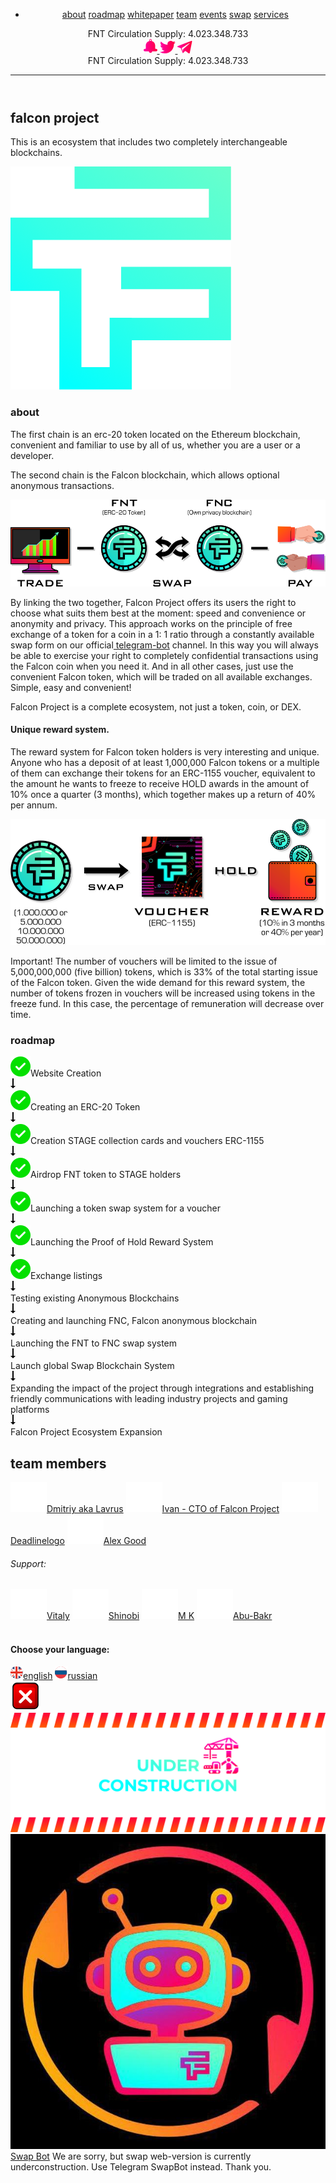 <!DOCTYPE html>
<html lang="en">

<head>
  <meta charset="UTF-8">
  <meta name="viewport" content="width=device-width, initial-scale=1.0">
  <meta http-equiv="X-UA-Compatible" content="ie=edge">
  <link rel="stylesheet" href="css/main.css" type="text/css">
  <link rel="shortcut icon" href="source/mainPage/favicon.png" type="image/x-icon">
  <script src="https://code.jquery.com/jquery-3.5.1.min.js" integrity="sha256-9/aliU8dGd2tb6OSsuzixeV4y/faTqgFtohetphbbj0=" crossorigin="anonymous"></script>
  <title>Falcon Project</title>
</head>

<body>
  <div class="wrapper">
    <div class="wrapper__background">
      <div class="wrapper__background__left">
      </div>
      <div class="wrapper__background__right">
      </div>
    </div>
    <header class="header lock-padding">
      <div class="header__container">
        <nav class="nav__menu">
          <div class="nav__menu__list">
            <ul class="nav__menu__list-item">
              <li>
                <a href="#article" class="item__link">about</a>
                <a href="#roadmap" class="item__link">roadmap</a>
                <a href="#popup" class="item__link popup-link">whitepaper</a>
                <a href="#team" class="item__link">team</a>
                <a href="https://falconofficial.com/events" class="item__link">events</a>
                <a href="#popup10" class="item__link popup-link">swap</a>
                <a href="#popup3" class="item__link popup-link">services</a>
              </li>
            </ul>
          </div>
          <div class="nav__menu__circulation">
            <span class="circulation">FNT Circulation Supply:</span>
            <span class="circulation-item">4.023.348.733</span>
          </div>
          <div class="nav__menu__links">
            <a href="https://t.me/Falcon_announcement">
              <svg width="22" height="23" viewBox="0 0 22 23" fill="none" xmlns="http://www.w3.org/2000/svg">
                <path id="link-1" fill-rule="evenodd" clip-rule="evenodd"
                  d="M8.46429 19.7225V19.8279C8.46429 21.199 9.60714 22.324 11 22.324C12.3929 22.324 13.5357 21.199 13.5357 19.8279V19.7225H13.75H20C21.1071 19.7225 22 18.8436 22 17.7537C22 16.6639 21.1071 15.7498 20 15.7498H19.4643H19.4286H18.7857C18.6071 15.4686 18.5 15.117 18.5 14.7655V10.371C18.5 6.96087 16.1786 4.04293 12.8214 3.19919C12.7857 3.19919 12.7143 3.16403 12.7143 3.09372C12.6786 3.02341 12.6786 2.98825 12.7143 2.91794C12.8929 2.63669 13 2.28513 13 1.93357C13 0.843741 12.1071 0 11 0C9.89286 0 9.03572 0.843741 9.03572 1.93357C9.03572 2.28513 9.10714 2.63669 9.28572 2.91794C9.32143 2.98825 9.32143 3.02341 9.32143 3.09372C9.28572 3.16403 9.21429 3.19919 9.17857 3.19919C5.82143 4.04293 3.5 6.96087 3.5 10.371V14.7655C3.5 15.117 3.39286 15.4686 3.21429 15.7498H2.57143H2.03571C0.928571 15.7498 0 16.6639 0 17.7537C0 18.8436 0.928571 19.7225 2.03571 19.7225H8.28572H8.46429ZM12.0714 1.93357C12.0714 2.53122 11.6071 2.98825 11 2.98825C10.3929 2.98825 9.92857 2.53122 9.92857 1.93357C9.92857 1.33592 10.3929 0.878897 11 0.878897C11.6071 0.878897 12.0714 1.33592 12.0714 1.93357Z"
                  fill="url(#falcon)" />
                <defs>
                  <linearGradient id="falcon" x1="-4.78733e-08" y1="17.7052" x2="21.6303" y2="17.1012" gradientUnits="userSpaceOnUse">
                    <stop offset="0" stop-color="#FF00A8" />
                    <stop offset="1" stop-color="#FF003D" />
                  </linearGradient>
                </defs>
              </svg>
            </a>
            <a href="https://twitter.com/Falcon_SBS">
              <svg width="25" height="20" viewBox="0 0 25 20" fill="none" xmlns="http://www.w3.org/2000/svg">
                <path id="link-2" fill-rule="evenodd" clip-rule="evenodd"
                  d="M12.3039 6.21687C8.03922 5.9759 4.26471 4 1.71569 0.915663C1.27451 1.68675 1.02941 2.55422 1.02941 3.46988C1.02941 5.20482 1.96078 6.74699 3.33333 7.66265C2.5 7.66265 1.66667 7.42169 0.980392 7.03614V7.08434C0.980392 9.54217 2.7451 11.5663 5.09804 12.0482C4.65686 12.1446 4.21569 12.241 3.77451 12.241C3.43137 12.241 3.08824 12.1928 2.79412 12.1446C3.43137 14.1205 5.34314 15.6145 7.59804 15.6145C5.83333 17.012 3.62745 17.7831 1.22549 17.7831C0.784314 17.7831 0.392157 17.7831 0 17.7349C2.2549 19.1807 4.95098 20 7.84314 20C17.3039 20 22.451 12.2892 22.451 5.63855V4.96386C23.4314 4.28916 24.3137 3.37349 25 2.36145C24.0686 2.74699 23.0882 3.03614 22.0588 3.18072C23.1373 2.55422 23.9216 1.54217 24.3137 0.385542C23.3333 0.963855 22.2059 1.3494 21.0784 1.59036C20.1471 0.626506 18.7745 0 17.3039 0C14.4608 0 12.1569 2.26506 12.1569 5.06024C12.1569 5.44578 12.2059 5.83133 12.3039 6.21687Z"
                  fill="url(#sbs)" />
                <defs>
                  <linearGradient id="sbs" x1="-5.44015e-08" y1="15.8621" x2="24.5683" y2="14.9919" gradientUnits="userSpaceOnUse">
                    <stop offset="0" stop-color="#FF00A8" />
                    <stop offset="1" stop-color="#FF003D" />
                  </linearGradient>
                </defs>
              </svg>
            </a>
            <a href="https://t.me/Falcon_official">
              <svg width="24" height="20" viewBox="0 0 24 20" fill="none" xmlns="http://www.w3.org/2000/svg">
                <path id="link-3" fill-rule="evenodd" clip-rule="evenodd"
                  d="M19.2031 4.41023L9.28466 13.2206L9.05612 14.4343L8.82759 16.8616L6.9079 11.4225L18.746 4.00567C18.746 4.00567 19.4773 3.55616 19.4773 4.00567C19.4773 4.00567 19.6144 4.05062 19.2031 4.41023ZM21.8084 0.229806L0.874572 8.276C0.874572 8.276 -0.0852757 8.6356 0.00613834 9.21996C0.0518453 9.84927 0.874572 10.119 0.874572 10.119L5.6281 11.6923L8.59905 19.4687C8.8733 19.6036 9.14754 19.3788 9.14754 19.3788L12.667 15.9626L17.8319 19.8283C19.2945 20.4577 19.7973 19.1541 19.7973 19.1541L23.5452 0.724264C23.5452 -0.534358 21.8084 0.229806 21.8084 0.229806Z"
                  fill="url(#official)" />
                <defs>
                  <linearGradient id="official" x1="-7.25744e-08" y1="15.8621" x2="23.1419" y2="15.0901" gradientUnits="userSpaceOnUse">
                    <stop offset="0" stop-color="#FF00A8" />
                    <stop offset="1" stop-color="#FF003D" />
                  </linearGradient>
                </defs>
              </svg>
            </a>
          </div>
        </nav>
      </div>
      <div class="nav__menu__circulation2">
        <span class="circulation">FNT Circulation Supply:</span>
        <span class="circulation-item">4.023.348.733</span>
      </div>
      <!-- <div class="nav__menu__links-media">
        <a href="http://facebook.com/103578471206969/" target="_blank"><img src="source/mainPage/nav-menu/fb.svg" alt=""></a>
        <a href="https://twitter.com/Falcon_SBS" target="_blank"><img src="source/mainPage/nav-menu/twitter.svg" alt=""></a>
        <a href="https://t.me/Falcon_official" target="_blank"><img src="source/mainPage/nav-menu/tg.svg" alt=""></a>
      </div> -->
      <div class="nav__container__burger">
        <span></span>
        <span></span>
        <span></span>
      </div>
      <hr class="header__border">
    </header>
    <a class="anchor" id="top"></a>
    <div class="container">
      <section class="section">
        <!-- <div class="widjet">
          <script async src="https://static.coinstats.app/widgets/coin-list-widget.js"></script>
          <coin-stats-list-widget coin-ids="falcon-token" locale="en" currency="USD" bg-color="#1C1B1B" status-up-color="#74D492" status-down-color="#FE4747" text-color="#FFFFFF" border-color="rgba(255,255,255,0.15)" width="486"></coin-stats-list-widget>
        </div> -->
        <div class="main">
          <div class="main__head">
            <div class="main__head__header">
              <h1>falcon project</h1>
            </div>
            <div class="main__head__description">
              <p>This is an ecosystem that includes two completely interchangeable blockchains.</p>
            </div>
          </div>
          <div class="main__head__logo">
            <img src="source/mainPage/logo.png" alt="Logo">
          </div>
        </div>
      </section>
      <article class="article">
        <a class="anchor" id="article"></a>
        <div class="article__container">
          <div class="article__about">
            <div class="article__about__title">
              <h3>about</h3>
            </div>
            <div class="article__about__header">
              <div class="article__about__header-first">
                <p class="about__header__description">The
                  <span class="about__header__description-uppercase">first chain</span> is an erc-20 token located on the Ethereum blockchain, convenient and familiar to use by all of us, whether you are a user or a developer.</p>
              </div>
              <div class="article__about__header-second">
                <p class="about__header__description">The
                  <span class="about__header__description-uppercase">second chain</span> is the Falcon blockchain, which allows optional anonymous transactions.</p>
              </div>
            </div>
            <div class="article__about__header__image">
              <img src="source/mainPage/roadmap/about.png" alt="About">
            </div>
            <div class="article__about__header-article">
              <p class="about__article__text">
                By linking the two together, Falcon Project offers its users the right to choose what suits them best at the moment: speed and convenience or anonymity and privacy. This approach works on the principle of free exchange of a token for
                a coin in a 1: 1 ratio through a constantly available swap form on our official<a href="http://t.me/Falcon_swap_bot"> telegram-bot</a> channel. In this way you will always be able to exercise your right to completely confidential
                transactions using the Falcon coin when you need it. And in all other cases, just use the convenient Falcon token, which will be traded on all available exchanges. Simple, easy and convenient!
              </p>
              <p class="about__article__text">Falcon Project is a complete ecosystem, not just a token, coin, or DEX.</p>
            </div>
            <div class="article__about__footer">
              <div class="article__about__footer-reward">
                <div class="reward__title">
                  <h4>Unique reward system.</h4>
                </div>
                <p class="about__footer__description">
                  The reward system for Falcon token holders is very interesting and unique. Anyone who has a deposit of at least 1,000,000 Falcon tokens or a multiple of them can exchange their tokens for an ERC-1155 voucher, equivalent to the
                  amount he wants to freeze to receive HOLD awards in the amount of 10% once a quarter (3 months), which together makes up a return of 40% per annum.
                </p>
              </div>
              <div class="article__about__footer-image">
                <img src="source/mainPage/roadmap/reward.png" alt="reward">
              </div>
              <div class="article__about__footer-important">
                <p><span class="about__header__description-uppercase">Important! </span> The number of vouchers will be limited to the issue of 5,000,000,000 (five billion) tokens, which is 33% of the total starting issue of the Falcon token. Given
                  the wide demand for this reward system, the number of tokens frozen in vouchers will be increased using tokens in the freeze fund. In this case, the percentage of remuneration will decrease over time.</p>
              </div>
            </div>
          </div>
        </div>
        <a class="anchor" id="roadmap"></a>
        <div class="article__roadmap">
          <div class="article__roadmap__container">
            <div class="article__roadmap__title">
              <h3>roadmap</h3>
            </div>
            <div class="article__roadmap__description">
              <div class="article__roadmap__description-items"><img src="source/mainPage/roadmap/achieved.svg" alt="achieved">Website Creation</div>
              <svg width="8" height="16" viewBox="0 0 8 16" fill="none" xmlns="http://www.w3.org/2000/svg">
                <path d="M5 12.01L5 -7.62939e-06L3 -7.62939e-06L3 12.01L4.76837e-07 12.01L4 16L8 12.01L5 12.01V12.01Z" fill="black" />
              </svg>
              <div class="article__roadmap__description-items"><img src="source/mainPage/roadmap/achieved.svg" alt="achieved">Creating an ERC-20 Token</div>
              <svg width="8" height="16" viewBox="0 0 8 16" fill="none" xmlns="http://www.w3.org/2000/svg">
                <path d="M5 12.01L5 -7.62939e-06L3 -7.62939e-06L3 12.01L4.76837e-07 12.01L4 16L8 12.01L5 12.01V12.01Z" fill="black" />
              </svg>
              <div class="article__roadmap__description-items"><img src="source/mainPage/roadmap/achieved.svg" alt="achieved">Creation STAGE collection cards and vouchers ERC-1155</div>
              <svg width="8" height="16" viewBox="0 0 8 16" fill="none" xmlns="http://www.w3.org/2000/svg">
                <path d="M5 12.01L5 -7.62939e-06L3 -7.62939e-06L3 12.01L4.76837e-07 12.01L4 16L8 12.01L5 12.01V12.01Z" fill="black" />
              </svg>
              <div class="article__roadmap__description-items"><img src="source/mainPage/roadmap/achieved.svg" alt="achieved">Airdrop FNT token to STAGE holders</div>
              <svg width="8" height="16" viewBox="0 0 8 16" fill="none" xmlns="http://www.w3.org/2000/svg">
                <path d="M5 12.01L5 -7.62939e-06L3 -7.62939e-06L3 12.01L4.76837e-07 12.01L4 16L8 12.01L5 12.01V12.01Z" fill="black" />
              </svg>
              <div class="article__roadmap__description-items"><img src="source/mainPage/roadmap/achieved.svg" alt="achieved">Launching a token swap system for a voucher</div>
              <svg width="8" height="16" viewBox="0 0 8 16" fill="none" xmlns="http://www.w3.org/2000/svg">
                <path d="M5 12.01L5 -7.62939e-06L3 -7.62939e-06L3 12.01L4.76837e-07 12.01L4 16L8 12.01L5 12.01V12.01Z" fill="black" />
              </svg>
              <div class="article__roadmap__description-items"><img src="source/mainPage/roadmap/achieved.svg" alt="achieved">Launching the Proof of Hold Reward System</div>
              <svg width="8" height="16" viewBox="0 0 8 16" fill="none" xmlns="http://www.w3.org/2000/svg">
                <path d="M5 12.01L5 -7.62939e-06L3 -7.62939e-06L3 12.01L4.76837e-07 12.01L4 16L8 12.01L5 12.01V12.01Z" fill="black" />
              </svg>
              <div class="article__roadmap__description-items"><img src="source/mainPage/roadmap/achieved.svg" alt="achieved">Exchange listings</div>
              <svg width="8" height="16" viewBox="0 0 8 16" fill="none" xmlns="http://www.w3.org/2000/svg">
                <path d="M5 12.01L5 -7.62939e-06L3 -7.62939e-06L3 12.01L4.76837e-07 12.01L4 16L8 12.01L5 12.01V12.01Z" fill="black" />
              </svg>
              <div class="article__roadmap__description-items">Testing existing Anonymous Blockchains</div>
              <svg width="8" height="16" viewBox="0 0 8 16" fill="none" xmlns="http://www.w3.org/2000/svg">
                <path d="M5 12.01L5 -7.62939e-06L3 -7.62939e-06L3 12.01L4.76837e-07 12.01L4 16L8 12.01L5 12.01V12.01Z" fill="black" />
              </svg>
              <div class="article__roadmap__description-items">Creating and launching FNC, Falcon anonymous blockchain</div>
              <svg width="8" height="16" viewBox="0 0 8 16" fill="none" xmlns="http://www.w3.org/2000/svg">
                <path d="M5 12.01L5 -7.62939e-06L3 -7.62939e-06L3 12.01L4.76837e-07 12.01L4 16L8 12.01L5 12.01V12.01Z" fill="black" />
              </svg>
              <div class="article__roadmap__description-items">Launching the FNT to FNC swap system</div>
              <svg width="8" height="16" viewBox="0 0 8 16" fill="none" xmlns="http://www.w3.org/2000/svg">
                <path d="M5 12.01L5 -7.62939e-06L3 -7.62939e-06L3 12.01L4.76837e-07 12.01L4 16L8 12.01L5 12.01V12.01Z" fill="black" />
              </svg>
              <div class="article__roadmap__description-items">Launch global Swap Blockchain System</div>
              <svg width="8" height="16" viewBox="0 0 8 16" fill="none" xmlns="http://www.w3.org/2000/svg">
                <path d="M5 12.01L5 -7.62939e-06L3 -7.62939e-06L3 12.01L4.76837e-07 12.01L4 16L8 12.01L5 12.01V12.01Z" fill="black" />
              </svg>
              <div class="article__roadmap__description-items">Expanding the impact of the project through integrations and establishing friendly communications with leading industry projects and gaming platforms</div>
              <svg width="8" height="16" viewBox="0 0 8 16" fill="none" xmlns="http://www.w3.org/2000/svg">
                <path d="M5 12.01L5 -7.62939e-06L3 -7.62939e-06L3 12.01L4.76837e-07 12.01L4 16L8 12.01L5 12.01V12.01Z" fill="black" />
              </svg>
              <div class="article__roadmap__description-items">Falcon Project Ecosystem Expansion</div>
            </div>
          </div>
        </div>
      </article>
    </div>
    <div class="team__members">
      <a class="anchor" id="team"></a>
      <div class="team__community__title">
        <h2>team members</h2>
      </div>
      <div class="team__members__list">
        <div class="team__members-list-admins">
          <!-- <div class="team">
            <h6>Co-founders:</h6>
          </div> -->
          <div class="team-links">
            <a href="https://twitter.com/lavrus_crypto"><img class="team-links-twitter" src="source/mainPage/team/twitterfoot.svg" alt="twitter.logo">Dmitriy aka Lavrus</a>
            <a href="https://twitter.com/Falcon_Pr0ject"><img class="team-links-twitter" src="source/mainPage/team/twitterfoot.svg" alt="twitter.logo">Ivan - CTO of Falcon Project</a>
            <a href="https://twitter.com/deadlinelogo"><img class="team-links-twitter" src="source/mainPage/team/twitterfoot.svg" alt="twitter.logo">Deadlinelogo</a>
            <a href="https://twitter.com/agud_falcon"><img class="team-links-twitter" src="source/mainPage/team/twitterfoot.svg" alt="twitter.logo">Alex Good</a>
          </div>
        </div>
        <div class="team__members-list-helpers">
          <div class="team">
            <h6>Support:</h6>
          </div>
          <div class="team-links">
            <a href="https://twitter.com/vi_taly"><img class="team-links-twitter" src="source/mainPage/team/twitterfoot.svg" alt="twitter.logo">Vitaly</a>
            <a href="https://twitter.com/shinobi_win"><img class="team-links-twitter" src="source/mainPage/team/twitterfoot.svg" alt="twitter.logo">Shinobi</a>
            <a href="https://twitter.com/1mkoma"><img class="team-links-twitter" src="source/mainPage/team/twitterfoot.svg" alt="twitter.logo">M K</a>
            <!-- <a href="https://twitter.com/Falcon_SBS"><img class="team-links-twitter" src="source/mainPage/team/twitterfoot.svg" alt="twitter.logo">Burton</a> -->
            <a href="https://twitter.com/Abubakr101?s=09"><img class="team-links-twitter" src="source/mainPage/team/twitterfoot.svg" alt="twitter.logo">Abu-Bakr</a>
          </div>
        </div>
      </div>
    </div>
    <div class="popup" id="popup">
      <div class="popup__body">
        <div class="popup__content">
          <a href="#" class="close-popup"><img src="source/mainPage/whitepaper/x2.ico" alt=""></a>
          <h4 class="popup__title">Choose your language:</h4>
          <a class="popup__link" href="https://falconofficial.com/whitepaper/WP-eng.pdf"><img src="source/mainPage/whitepaper/eng.svg" alt="">english</a>
          <a class="popup__link" href="https://falconofficial.com/whitepaper/WP-rus.pdf"><img src="source/mainPage/whitepaper/rus.svg" alt="">russian</a>
        </div>
      </div>
    </div>
    <div class="popup" id="popup9">
      <div class="popup__body">
        <div class="popup__content exchange">
          <script src="https://global.transak.com/sdk/v1.1/widget.js" async></script>
        </div>
      </div>
    </div>
    <div class="popup" id="popup4">
      <div class="popup__body">
        <div class="popup__content swap">
          <a href="#" class="close-popup"><img src="source/mainPage/close.png" alt=""></a>
          <img src="source/uc-2.png" alt="underconstruction">
          <div class="popup__title__swap">
            <a href="http://t.me/Falcon_swap_bot" class="popup__bot-link"><img src="source/swap/bot.jpg" alt="bot">Swap Bot</a>
            <span class="warning__message">We are sorry, but swap web-version is currently underconstruction. Use Telegram SwapBot instead. Thank you.</span>
          </div>
        </div>
      </div>
    </div>
    <!-- <div class="popup swap" id="popup2">
      <div class="popup__body">
        <div class="popup__content swap">


          <div class="swape-block" id="step-1">
            <div class="swape-block__nav">
              <button class="swape-block__nav-button swape-block__nav-button--active">
                <span>Step 1</span>
                <span>Disclaimer</span>
              </button>
              <button class="swape-block__nav-button">
                <span>Step 2</span>
                <span>Swap</span>
              </button>
              <button class="swape-block__nav-button">
                <span>Step 3</span>
                <span>Confirmation</span>
              </button>
            </div>
            <div class="swape-block__text">
              <span>
                By using this form of exchange, you accept all possible risks associated with problems arising through the fault of third parties and force majeure circumstances.</span>
              <span>Any errors made by the user in the exchange form, that are detected after its sending are irreversible.</span>
              <span>Falcon project does not retain any personal information submitted via the form.</span>
              <span>All swap transactions must be made through the addresses of your personal wallet. Do not use the exchange for this.</span>
              <span>Application Processing Speed</span>
              <span>All applications are held in semi-automatic and automatic modes and are aimed to be completed within 24 hours from the date of application creation.
                Falcon Project is not responsible for transaction delays associated with the blockchain network congestion.</span>
              <span>Vouchers</span>
              <span>The issue of vouchers is limited and described in the project documentation along with the technical specifications.</span>
              <span>The availability of vouchers is determined by market demand and may vary. In the absence of vouchers, be aware it may not always be fully updated on the exchange form. If the exchange form was sent before the data was
                synchronized, and the necessary voucher at the time of exchange is not available at the Falcon deposit address, then FNT tokens will be returned back to the sender.</span>
              <span>Falcon Project team guarantees</span>
              <span>Exchange rate 1 FNT = 1 FNC / 1 FNC = 1 FNT</span>
              <span>The voucher corresponds to the number of FNT tokens indicated in its description and image. Vouchers are exchanged through the exchange form without additional fees and only if there is a voucher at the exchange address.</span>
            </div>
            <div class="swape-block__bottom">
              <button class="swape-block__bottom-button cancel close">
                CANCEL
              </button>
              <button class="swape-block__bottom-button ACCEPT">
                I ACCEPT &gt;
              </button>
            </div>
          </div>

          <div class="swape-block" id="step-2" style="display: none;">
            <div class="swape-block__nav">
              <button class="swape-block__nav-button swape-block__nav-button--active">
                <span>Step 1</span>
                <span>Disclaimer</span>
              </button>
              <button class="swape-block__nav-button swape-block__nav-button--active">
                <span>Step 2</span>
                <span>Swap</span>
              </button>
              <button class="swape-block__nav-button">
                <span>Step 3</span>
                <span>Confirmation</span>
              </button>
            </div>
            <div class="swape-block__change">
              <div class="swape-block__column left">
                <h6>GIVE</h6>
                <span>
                  What do you want to give?
                </span>
                <ul class="swape-block__list">
                  <li class="swape-block__item">
                    <label class="form__radio">
                      <input name="currency_from" value="Voucher" type="radio" class="input__radio" data-id="1">
                      <div class="swape-block__link">
                        <img src="source/swap/2348623952496.png" alt="coin icon" class="swape-block__img active">
                        <img src="source/swap/coin1.png" alt="coin icon" class="swape-block__img">
                        Voucher <br>(ERC-1155)
                      </div>
                    </label>
                  </li>
                  <li class="swape-block__item">
                    <label class="form__radio">
                      <input name="currency_from" value="FNT" type="radio" class="input__radio" data-id="2">
                      <div class="swape-block__link">
                        <img src="source/swap/tokenmono.png" alt="coin icon" class="swape-block__img active">
                        <img src="source/swap/token.png" alt="coin icon" class="swape-block__img">
                        FNT <br>(ERC-20)
                      </div>
                    </label>
                  </li>
                  <li class="swape-block__item">
                    <label class="form__radio">
                      <input name="currency_from" value="FNC" type="radio" class="input__radio" data-id="3">
                      <div class="swape-block__link">
                        <img src="source/swap/coinmono.png" alt="coin icon" class="swape-block__img active">
                        <img src="source/swap/coin.png" alt="coin icon" class="swape-block__img">
                        FNC <br>(Coin)
                      </div>
                    </label>
                  </li>
                </ul>
                <form action="" class="swape-form-block">
                  <div class="swape-form-row">
                    <label for="" class="swape-form-block__label" style="position: relative;">
                      <div class="label-text">
                        Amount
                      </div>
                      <input placeholder="Example: 1,000,000" type="text" class="form__input" name="quantity_from" reguired="">

                      <select id="quantity_static" placeholder="Example: 1,000,000" class="form__input" style="display: none; width: 100%; padding: 12px">
                        <option value="">Choose nominal
                        <option value="1000000">1 000 000
                        <option value="5000000">5 000 000
                        <option value="10000000">10 000 000
                        <option value="50000000">50 000 000
                      </select>
                    </label>
                  </div>
                  <div class="swape-form-row">
                    <label for="" class="swape-form-block__label">
                      <div class="label-text">
                        Address
                      </div>
                      <input placeholder="Example: 0xdc5864ede28bd4405aa04d93e05a053" type="text" class="form__input" name="address_from" reguired="">
                    </label>
                  </div>
                </form>
              </div>
              <div class="swap-decor-block">
                <div class="swap-decor-block__line--hidden"></div>
                <div class="swap-decor-block__line">
                  <img src="source/swap/Line 3.png" alt="decor" class="decor">
                </div>
                <div class="swap-decor-block__img">
                  <img src="source/swap/swap_horiz_24px 1.png" alt="decor" class="decor">
                </div>
                <div class="swap-decor-block__line--hidden"></div>
                <div class="swap-decor-block__line">
                  <img src="source/swap/Line 4.png" alt="decor" class="decor">
                </div>
              </div>
              <div class="swape-block__column right">
                <h6>RECEIVE</h6>
                <span>
                  What do you want to receive?
                </span>
                <ul class="swape-block__list">
                  <li class="swape-block__item">
                    <label class="form__radio">
                      <input name="currency_to" value="Voucher" type="radio" class="input__radio" data-id="1">
                      <div class="swape-block__link">
                        <img src="source/swap/2348623952496.png" alt="coin icon" class="swape-block__img active">
                        <img src="source/swap/coin1.png" alt="coin icon" class="swape-block__img">
                        Voucher <br>(ERC-1155)
                      </div>
                    </label>
                  </li>
                  <li class="swape-block__item">
                    <label class="form__radio">
                      <input name="currency_to" value="FNT" type="radio" class="input__radio" data-id="2">
                      <div class="swape-block__link">
                        <img src="source/swap/tokenmono.png" alt="coin icon" class="swape-block__img active">
                        <img src="source/swap/token.png" alt="coin icon" class="swape-block__img">
                        FNT <br>(ERC-20)
                      </div>
                    </label>
                  </li>
                  <li class="swape-block__item">
                    <label class="form__radio">
                      <input name="currency_to" value="FNC" type="radio" class="input__radio" data-id="3">
                      <div class="swape-block__link">
                        <img src="source/swap/coinmono.png" alt="coin icon" class="swape-block__img active">
                        <img src="source/swap/coin.png" alt="coin icon" class="swape-block__img">
                        FNC <br>(Coin)
                      </div>
                    </label>
                  </li>
                </ul>
                <form action="" class="swape-form-block">
                  <div class="swape-form-row">
                    <label for="number1" class="swape-form-block__label">
                      <div class="label-text">
                        Amount
                      </div>
                      <input placeholder="Example: 1,000,000" type="text" class="form__input" name="quantity_to" reguired="">
                    </label>
                  </div>
                  <div class="swape-form-row">
                    <label for="number2" class="swape-form-block__label">
                      <div class="label-text">
                        Address
                      </div>
                      <input placeholder="Example: 0xdc5864ede28bd4405aa04d93e05a053" type="text" class="form__input" name="address_to" reguired="">
                    </label>
                  </div>
                </form>
              </div>
            </div>
            <div class="swape-block__bottom">
              <button class="swape-block__bottom-button cancel close">
                CANCEL
              </button>
              <button class="swape-block__bottom-button cancel back">
                &larr; BACK
              </button>
              <button class="swape-block__bottom-button ACCEPT">
                I ACCEPT &gt;
              </button>
            </div>
            <div class="line-swape--flex">
              <div class="line-swape"></div>
              <div class="line-swape"></div>
            </div>
          </div>

          <div class="swape-block" id="step-3" style="display: none;">
            <div class="swape-block__nav">
              <button class="swape-block__nav-button swape-block__nav-button--active">
                <span>Step 1</span>
                <span>Disclaimer</span>
              </button>
              <button class="swape-block__nav-button swape-block__nav-button--active">
                <span>Step 2</span>
                <span>Swap</span>
              </button>
              <button class="swape-block__nav-button swape-block__nav-button--active">
                <span>Step 3</span>
                <span>Confirmation</span>
              </button>
            </div>
            <h6 class="title-step-3">PLEASE, CHECK INFORMATION</h6>
            <div class="swape-block__change">
              <div class="swape-block__column left">
                <h6 class="title-step-3">GIVE</h6>
                <ul class="swape-block__list swape-block__list--step-3">
                  <li class="swape-block__item" id="summary_from">
                    <a class="swape-block__link">
                      <img src="source/swap/2348623952496.png" alt="coin icon" class="swape-block__img">
                      Voucher <br>(ERC-1155)
                    </a>
                    <div class="amount">
                      1.000.000
                    </div>
                    <div class="address">
                      0xdc5864ede28bd4405aa04d93e05a0531797d9d59
                    </div>
                  </li>
                </ul>
              </div>
              <div class="swap-decor-block swap-decor-block--vertical">
                <div class="swap-decor-block__line--hidden"></div>
                <div class="swap-decor-block__img">
                  <img src="source/swap/swap_horiz_24px 1.png" alt="decor">
                </div>
                <div class="swap-decor-block__line--hidden"></div>
              </div>
              <div class="swape-block__column right">
                <h6 class="title-step-3">RECEIVE</h6>
                <ul class="swape-block__list swape-block__list--step-3">
                  <li class="swape-block__item" id="summary_to">
                    <a class="swape-block__link">
                      <img src="source/swap/2348623952496.png" alt="coin icon" class="swape-block__img">
                      Voucher <br>(ERC-1155)
                    </a>
                    <div class="amount">
                      1.000.000
                    </div>
                    <div class="address">
                      0xdc5864ede28bd4405aa04d93e05a0531797d9d59
                    </div>
                  </li>
                </ul>
              </div>
            </div>
            <div class="swape-block__bottom">
              <button class="swape-block__bottom-button cancel close">
                CANCEL
              </button>
              <button class="swape-block__bottom-button cancel back">
                &larr; BACK
              </button>
              <button class="swape-block__bottom-button ACCEPT">
                I ACCEPT &gt;
              </button>
            </div>
            <div class="line-swape--flex">
              <div class="line-swape"></div>
              <div class="line-swape"></div>
              <div class="line-swape"></div>
            </div>
          </div>

          <div class="swape-voucher" id="step-warning" style="display:none;">
            <div class="swape-voucher-wrapper">
              <div class="swape-voucher-block">
                <img src="source/swap/icon-warning.png" alt="icon" class="swape-voucher__img">
              </div>
              <div class="swape-voucher__text">
                <span>
                  How to receive or exchange voucher?
                </span><br>
                <span>
                  To get a voucher, first install an Enjin or Trust mobile wallet. To give / receive a voucher, indicate in the column “Amount” the cost of the voucher. (1,000,000 / 5,000,000 / 10,000,000 / 50,000,000), then enter your ERC-20 address
                  in the “Address” column. Click “Accept”.
                </span>
              </div>
              <div class="button--centr-align">
                <button class="swape-block__bottom-button cancel close_block">
                  OK
                </button>
              </div>
            </div>
          </div>


          <div class="swape-voucher" id="step-error" style="display:none;">
            <div class="swape-voucher-wrapper">
              <div class="swape-voucher-block">
                <img src="source/swap/icon-warning.png" alt="icon" class="swape-voucher__img">
              </div>
              <div class="swape-voucher__text">
                <span>
                  Possible exchange: <br>
                  Voucher < -> FNT <br>
                    Coin < -> FNT <br>
                      Voucher < -> Coin <br>
                </span>
              </div>
              <div class="button--centr-align">
                <button class="swape-block__bottom-button cancel close_block">
                  OK
                </button>
              </div>
            </div>
          </div>

          <div class="swape-voucher" id="step-result-graph" style="display:none;">
            <div class="swape-voucher-wrapper">
              <div class="swape-voucher-block">
                <h6>transfer address</h6>
                <img src="source/swap/qrcode 1.png" alt="qr code" class="swape-voucher__img img--border">
              </div>
              <div class="swape-voucher__text">
                <span></span>
                <span class="address_result">
                  0x8c54085ad729fde488338fc50cfc8dfd5e2b5b89
                </span>
              </div>
              <div class="page-qr-code__block">
                <a href="#" class="page-qr-code__link">
                  <img src="source/swap/iconQR.png" alt="icon decor" class="page-qr-code__img">
                </a>
              </div>
              <div class="button--centr-align">
                <button class="swape-block__bottom-button cancel close">
                  OK
                </button>
              </div>
            </div>
          </div>

          <div class="swape-voucher" id="step-result-graph-OK" style="display:none;">
            <div class="swape-voucher-wrapper">
              <div class="swape-voucher-block">
                <h6>transfer sent</h6>
                <img src="source/swap/Vector-ok.svg" class="swape-voucher__img swape-voucher__img--margin">
              </div>
              <div class="button--centr-align">
                <button class="swape-block__bottom-button cancel close">
                  OK
                </button>
              </div>
            </div>
          </div>


          <div id="shadow">
          </div>



        </div>
      </div>
    </div> -->
    <div class="popup" id="popup3">
      <div class="popup__body">
        <div class="popup__content services">
          <a href="#" class="close-popup"><img src="source/mainPage/services/close.png" alt=""></a>
          <div class="popup__title__swap"><img src="source/uc-2.png" alt=""></div>
        </div>
      </div>
    </div>
    <footer class="footer">
      <div class="footer__container">
        <div class="footer__upper">
          <div class="footer__upper__social">
            <a href="https://twitter.com/Falcon_SBS"><svg width="60" height="60" viewBox="0 0 60 60" fill="none" xmlns="http://www.w3.org/2000/svg">
                <path fill-rule="evenodd" clip-rule="evenodd"
                  d="M30 0C13.4315 0 0 13.4315 0 30C0 46.5685 13.4315 60 30 60C46.5685 60 60 46.5685 60 30C60 13.4315 46.5685 0 30 0ZM29.1645 25.4224L29.1015 24.3844C28.9126 21.6939 30.5704 19.2364 33.1935 18.2831C34.1587 17.9441 35.7955 17.9017 36.8657 18.1983C37.2854 18.3255 38.0828 18.7492 38.6494 19.1305L39.6776 19.8296L40.8108 19.4694C41.4403 19.2788 42.2797 18.961 42.6574 18.7492C43.0141 18.5585 43.3289 18.4526 43.3289 18.5161C43.3289 18.8763 42.5525 20.105 41.902 20.7829C41.0206 21.7362 41.2724 21.821 43.0561 21.1854C44.1263 20.8253 44.1473 20.8253 43.9375 21.2278C43.8116 21.4397 43.161 22.1811 42.4686 22.8591C41.2934 24.0242 41.2305 24.1513 41.2305 25.1259C41.2305 26.63 40.517 29.7654 39.8035 31.4814C38.4815 34.7015 35.6486 38.0275 32.8157 39.7012C28.8287 42.0527 23.5197 42.6459 19.05 41.2689C17.5601 40.8028 15 39.6164 15 39.4046C15 39.341 15.7764 39.2563 16.7207 39.2351C18.6933 39.1927 20.6658 38.6419 22.3445 37.6674L23.4777 36.9895L22.1767 36.5446C20.33 35.909 18.6723 34.4473 18.2526 33.0702C18.1267 32.6254 18.1686 32.6042 19.3438 32.6042L20.5609 32.583L19.5326 32.0957C18.3155 31.4814 17.2034 30.4433 16.6578 29.384C16.2591 28.6214 15.7554 26.6935 15.9023 26.5452C15.9443 26.4817 16.385 26.6088 16.8886 26.7783C18.3365 27.3079 18.5254 27.1808 17.686 26.291C16.1122 24.681 15.6295 22.2871 16.385 20.0203L16.7417 19.0034L18.1267 20.3804C20.9596 23.1556 24.2961 24.8081 28.1152 25.2953L29.1645 25.4224Z"
                  fill="url(#twitter)" />
                <defs>
                  <linearGradient id="twitter" x1="30" y1="0" x2="30" y2="60" gradientUnits="userSpaceOnUse">
                    <stop offset="0" stop-color="#66FFCC" />
                    <stop offset="1" stop-color="#00FFFF" />
                  </linearGradient>
                </defs>
              </svg>
            </a>
          </div>
          <div class="footer__upper__social">
            <a href="https://t.me/Falcon_official"><svg width="60" height="60" viewBox="0 0 60 60" fill="none" xmlns="http://www.w3.org/2000/svg">
                <path fill-rule="evenodd" clip-rule="evenodd"
                  d="M30 60C46.5685 60 60 46.5685 60 30C60 13.4315 46.5685 0 30 0C13.4315 0 0 13.4315 0 30C0 46.5685 13.4315 60 30 60ZM24.5 43.75C25.2296 43.75 25.5631 43.4254 25.9661 43.033L26 43L29.6034 39.4962L37.1 45.0348C38.4796 45.796 39.4753 45.4018 39.819 43.7539L44.7402 20.5631C45.2441 18.5431 43.9702 17.6269 42.6504 18.2261L13.7529 29.3688C11.7804 30.16 11.7919 31.2605 13.3933 31.7508L20.8091 34.0654L37.9773 23.2341C38.7878 22.7427 39.5317 23.0069 38.9212 23.5487L25.0107 36.1019L25.0105 36.1017L25.0105 36.1021L25.01 36.1025L25.0104 36.1028L24.5 43.75Z"
                  fill="url(#telegram)" />
                <defs>
                  <linearGradient id="telegram" x1="30" y1="0" x2="30" y2="60" gradientUnits="userSpaceOnUse">
                    <stop offset="0" stop-color="#66FFCC" />
                    <stop offset="1" stop-color="#00FFFF" />
                  </linearGradient>
                </defs>
              </svg></a>
          </div>
          <div class="footer__upper__social">
            <a href="https://bitcointalk.org/index.php?topic=5225836"><svg width="60" height="60" viewBox="0 0 60 60" fill="none" xmlns="http://www.w3.org/2000/svg">
                <path fill-rule="evenodd" clip-rule="evenodd"
                  d="M60 30C60 46.5685 46.5685 60 30 60C13.4315 60 0 46.5685 0 30C0 13.4315 13.4315 0 30 0C46.5685 0 60 13.4315 60 30ZM35.9831 17.88C40.0751 19.2895 43.0677 21.4025 42.4797 25.3329C42.0542 28.2102 40.4591 29.6031 38.3415 30.0914C41.2492 31.6052 42.7289 33.9268 41.3194 37.9514C39.5702 42.9498 35.4145 43.3717 29.888 42.3258L28.5468 47.7009L25.3058 46.8932L26.6295 41.5902C25.7895 41.3815 24.9311 41.16 24.0468 40.92L22.7185 46.248L19.4812 45.4403L20.8225 40.0551C20.5199 39.9776 20.2154 39.8982 19.9088 39.8182C19.4483 39.6981 18.983 39.5768 18.512 39.4588L14.2945 38.4074L15.9034 34.6975C15.9034 34.6975 18.2914 35.3326 18.2591 35.2855C19.1766 35.5126 19.5837 34.9145 19.7443 34.5157L21.8637 26.0188C21.9433 26.0379 22.0212 26.0574 22.0963 26.0763C22.1337 26.0856 22.1703 26.0948 22.2062 26.1037C22.0769 26.052 21.9597 26.0188 21.8692 25.9957L23.3812 19.9302C23.4209 19.2415 23.1837 18.3729 21.8711 18.0452C21.9218 18.0111 19.5172 17.46 19.5172 17.46L20.3794 13.9985L24.8489 15.1145L24.8452 15.1311C25.5172 15.2982 26.2095 15.4569 26.9148 15.6175L28.2431 10.2951L31.4822 11.1028L30.1806 16.3209C31.0502 16.5194 31.9252 16.7197 32.7772 16.932L34.0695 11.748L37.3105 12.5557L35.9831 17.88Z"
                  fill="url(#bitcoin)" />
                <path fill-rule="evenodd" clip-rule="evenodd" d="M35.9027 24.8831C35.0412 28.3706 29.7246 26.5987 28 26.1643L29.521 20C31.2456 20.4344 36.7998 21.2452 35.9027 24.8831Z" fill="url(#bitcoin2)" />
                <path fill-rule="evenodd" clip-rule="evenodd" d="M34.8955 35.6809C33.9019 39.6019 27.1795 37.4823 25 36.9508L26.7655 30C28.945 30.5342 35.9339 31.5918 34.8955 35.6809Z" fill="url(#bitcoin3)" />
                <defs>
                  <linearGradient id="bitcoin" x1="30" y1="0" x2="30" y2="60" gradientUnits="userSpaceOnUse">
                    <stop offset="0" stop-color="#66FFCC" />
                    <stop offset="1" stop-color="#00FFFF" />
                  </linearGradient>
                  <linearGradient id="bitcoin2" x1="32" y1="20" x2="32" y2="27" gradientUnits="userSpaceOnUse">
                    <stop offset="0" stop-color="#66FFCC" />
                    <stop offset="1" stop-color="#00FFFF" />
                  </linearGradient>
                  <linearGradient id="bitcoin3" x1="30" y1="30" x2="30" y2="38" gradientUnits="userSpaceOnUse">
                    <stop offset="0" stop-color="#66FFCC" />
                    <stop offset="1" stop-color="#00FFFF" />
                  </linearGradient>
                </defs>
              </svg>
            </a>
          </div>
          <div class="footer__upper__social">
            <a href="http://facebook.com/103578471206969/"><svg width="60" height="60" viewBox="0 0 60 60" fill="none" xmlns="http://www.w3.org/2000/svg">
                <path fill-rule="evenodd" clip-rule="evenodd"
                  d="M30 0C13.4315 0 0 13.4315 0 30C0 46.5685 13.4315 60 30 60C46.5685 60 60 46.5685 60 30C60 13.4315 46.5685 0 30 0ZM33.1269 31.3178V47.6393H26.3738V31.3184H23V25.6939H26.3738V22.317C26.3738 17.7285 28.2789 15 33.6915 15H38.1976V20.6251H35.381C33.274 20.6251 33.1346 21.4112 33.1346 22.8781L33.1269 25.6933H38.2295L37.6324 31.3178H33.1269Z"
                  fill="url(#facebook)" />
                <defs>
                  <linearGradient id="facebook" x1="30" y1="0" x2="30" y2="60" gradientUnits="userSpaceOnUse">
                    <stop offset="0" stop-color="#66FFCC" />
                    <stop offset="1" stop-color="#00FFFF" />
                  </linearGradient>
                </defs>
              </svg>
            </a>
          </div>
          <div class="footer__upper__social">
            <a href="http://instagram.com/falcon.crypto/"><svg width="60" height="60" viewBox="0 0 60 60" fill="none" xmlns="http://www.w3.org/2000/svg">
                <path fill-rule="evenodd" clip-rule="evenodd"
                  d="M30 0C13.4315 0 0 13.4315 0 30C0 46.5685 13.4315 60 30 60C46.5685 60 60 46.5685 60 30C60 13.4315 46.5685 0 30 0ZM23.4041 14.0967C25.1108 14.019 25.6561 14 30.0015 14H29.9965C34.3432 14 34.8866 14.019 36.5932 14.0967C38.2966 14.1747 39.4599 14.4443 40.4799 14.84C41.5333 15.2483 42.4233 15.795 43.3133 16.685C44.2033 17.5744 44.75 18.467 45.16 19.5194C45.5533 20.5367 45.8233 21.6994 45.9033 23.4028C45.98 25.1094 46 25.6548 46 30.0002C46 34.3455 45.98 34.8895 45.9033 36.5962C45.8233 38.2989 45.5533 39.4619 45.16 40.4796C44.75 41.5316 44.2033 42.4243 43.3133 43.3136C42.4243 44.2036 41.533 44.7517 40.4809 45.1603C39.4629 45.556 38.2989 45.8257 36.5956 45.9037C34.8889 45.9813 34.3452 46.0003 29.9995 46.0003C25.6545 46.0003 25.1094 45.9813 23.4028 45.9037C21.6997 45.8257 20.5367 45.556 19.5187 45.1603C18.467 44.7517 17.5744 44.2036 16.6854 43.3136C15.7957 42.4243 15.249 41.5316 14.84 40.4793C14.4447 39.4619 14.175 38.2993 14.0967 36.5959C14.0193 34.8892 14 34.3455 14 30.0002C14 25.6548 14.02 25.1091 14.0963 23.4024C14.173 21.6997 14.443 20.5367 14.8397 19.5191C15.2497 18.467 15.7964 17.5744 16.6864 16.685C17.5757 15.7954 18.4684 15.2487 19.5207 14.84C20.5381 14.4443 21.7007 14.1747 23.4041 14.0967Z"
                  fill="url(#instagram)" />
                <path fill-rule="evenodd" clip-rule="evenodd"
                  d="M28.5661 16.8834C28.8448 16.883 29.1446 16.8831 29.4682 16.8832L30.0014 16.8834C34.2735 16.8834 34.7798 16.8987 36.4668 16.9754C38.0269 17.0467 38.8735 17.3074 39.4375 17.5264C40.1842 17.8164 40.7166 18.1631 41.2762 18.7231C41.8362 19.2831 42.1829 19.8164 42.4736 20.5631C42.6926 21.1264 42.9536 21.9731 43.0246 23.5331C43.1012 25.2198 43.1179 25.7265 43.1179 29.9965C43.1179 34.2666 43.1012 34.7732 43.0246 36.4599C42.9532 38.0199 42.6926 38.8666 42.4736 39.43C42.1836 40.1766 41.8362 40.7083 41.2762 41.268C40.7162 41.828 40.1846 42.1747 39.4375 42.4647C38.8742 42.6847 38.0269 42.9447 36.4668 43.016C34.7802 43.0927 34.2735 43.1093 30.0014 43.1093C25.7291 43.1093 25.2227 43.0927 23.536 43.016C21.976 42.944 21.1294 42.6833 20.565 42.4643C19.8183 42.1743 19.285 41.8277 18.725 41.2676C18.165 40.7076 17.8183 40.1756 17.5277 39.4286C17.3086 38.8653 17.0476 38.0186 16.9766 36.4586C16.9 34.7719 16.8846 34.2652 16.8846 29.9925C16.8846 25.7198 16.9 25.2158 16.9766 23.5291C17.048 21.9691 17.3086 21.1224 17.5277 20.5584C17.8177 19.8118 18.165 19.2784 18.725 18.7184C19.285 18.1584 19.8183 17.8117 20.565 17.5211C21.129 17.3011 21.976 17.0411 23.536 16.9694C25.0121 16.9027 25.5841 16.8827 28.5661 16.8794V16.8834ZM38.5422 19.5401C37.4822 19.5401 36.6222 20.3991 36.6222 21.4594C36.6222 22.5195 37.4822 23.3795 38.5422 23.3795C39.6022 23.3795 40.4622 22.5195 40.4622 21.4594C40.4622 20.3994 39.6022 19.5394 38.5422 19.5394V19.5401ZM21.7847 30.0002C21.7847 25.4625 25.4637 21.7834 30.0014 21.7834H30.0011C34.5388 21.7834 38.2169 25.4625 38.2169 30.0002C38.2169 34.5379 34.5392 38.2153 30.0014 38.2153C25.4637 38.2153 21.7847 34.5379 21.7847 30.0002Z"
                  fill="url(#instagram2)" />
                <path fill-rule="evenodd" clip-rule="evenodd"
                  d="M30.0015 24.6667C32.9468 24.6667 35.3349 27.0544 35.3349 30.0001C35.3349 32.9455 32.9468 35.3335 30.0015 35.3335C27.0558 35.3335 24.6681 32.9455 24.6681 30.0001C24.6681 27.0544 27.0558 24.6667 30.0015 24.6667V24.6667Z"
                  fill="url(#instagram3)" />
                <defs>
                  <linearGradient id="instagram" x1="30" y1="0" x2="30" y2="60" gradientUnits="userSpaceOnUse">
                    <stop offset="0" stop-color="#66FFCC" />
                    <stop offset="1" stop-color="#00FFFF" />
                  </linearGradient>
                  <linearGradient id="instagram2" x1="30.0013" y1="16.8794" x2="30.0013" y2="43.1093" gradientUnits="userSpaceOnUse">
                    <stop stop-color="#66FFCC" />
                    <stop offset="1" stop-color="#00FFFF" />
                  </linearGradient>
                  <linearGradient id="instagram3" x1="30.0015" y1="24.6667" x2="30.0015" y2="35.3335" gradientUnits="userSpaceOnUse">
                    <stop offset="0" stop-color="#66FFCC" />
                    <stop offset="1" stop-color="#00FFFF" />
                  </linearGradient>
                </defs>
              </svg>
            </a>
          </div>
        </div>
        <div class="footer__middle">
          <div class="footer__middle-title">
            support falcon project
          </div>
          <div class="footer__middle__item">
            <div class="footer__middle-money">
              <a class="popup-link" href="#popup6"><img class="donation__coin" src="source/donations/bitcoin.svg" alt="bitcoin_logo"></a>
            </div>
            <div class="footer__middle-money">
              <a class="popup-link" href="#popup7"><img class="donation__coin" src="source/donations/etherium.svg" alt="bitcoin_logo"></a>
            </div>
          </div>
        </div>
        <div class="popup" id="popup6">
          <div class="popup__body">
            <div class="popup__content QR">
              <div class="QR-content">
                <img src="source/donations/btcQR.svg" alt="QR-code">
                <div class="wallet"><a href="https://www.blockchain.com/btc/address/18p6bYDh4QSVpeS9rQbFgSc9M9toBJVghi">18p6bYDh4QSVpeS9rQbFgSc9M9toBJVghi</a></div>
              </div>
            </div>
          </div>
        </div>
        <div class="popup" id="popup7">
          <div class="popup__body">
            <div class="popup__content QR">
              <div class="QR-content">
                <img src="source/donations/ethQR.svg" alt="QR-code">
                <div class="wallet"><a href="https://etherscan.io/address/0x0F144C6f55DFD89Ab8fFd9B3a634922ab34ab4D5">0x0F144C6f55DFD89Ab8fFd9B3a634922ab34ab4D5 </a></div>
              </div>
            </div>
          </div>
        </div>
        <div class="footer__lower">
          <div class="footer__lower-widjet">
            <script async src="https://static.coinstats.app/widgets/coin-list-widget.js"></script>
            <coin-stats-list-widget coin-ids="falcon-token" locale="en" currency="USD" bg-color="#1C1B1B" status-up-color="#74D492" status-down-color="#FE4747" text-color="#FFFFFF" border-color="rgba(255,255,255,0.15)" width="486"></coin-stats-list-widget>
          </div>
          <a href="#top">
            <div class="footer__lower__logo">
              <img src="source/footer/falconlogo.png" alt="Falcon's Logo">
            </div>
            <div class="footer__lower__text">
              <h5>© Falcon Project, 2020</h5>
            </div>
          </a>
        </div>
      </div>
    </footer>
  </div>
  <script src="js/script.js"></script>
</body>

</html>
